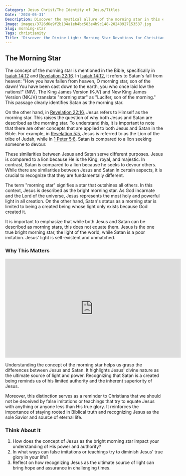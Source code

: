 ```yaml
---
Category: Jesus Christ/The Identity of Jesus/Titles
Date: '2024-05-31'
Description: Discover the mystical allure of the morning star in this enlightening article. Unveil the symbolism and significance of this celestial marvel.
Image: images/3726d6e9f2b134a1eb4bc583e4b9c148-20240927153537.jpg
Slug: morning-star
Tags: christianity
Title: 'Discover the Divine Light: Morning Star Devotions for Christian Awakening'
---
```


## The Morning Star

The concept of the morning star is mentioned in the Bible, specifically in [Isaiah 14:12](https://www.bibleref.com/Isaiah/14/Isaiah-14-12.html) and [Revelation 22:16](https://www.bibleref.com/Revelation/22/Revelation-22-16.html). In [Isaiah 14:12](https://www.bibleref.com/Isaiah/14/Isaiah-14-12.html), it refers to Satan's fall from heaven: "How you have fallen from heaven, O morning star, son of the dawn! You have been cast down to the earth, you who once laid low the nations!" (NIV). The King James Version (KJV) and New King James Version (NKJV) translate "morning star" as "Lucifer, son of the morning." This passage clearly identifies Satan as the morning star.

On the other hand, in [Revelation 22:16](https://www.bibleref.com/Revelation/22/Revelation-22-16.html), Jesus refers to Himself as the morning star. This raises the question of why both Jesus and Satan are described as the morning star. To understand this, it is important to note that there are other concepts that are applied to both Jesus and Satan in the Bible. For example, in [Revelation 5:5](https://www.bibleref.com/Revelation/5/Revelation-5-5.html), Jesus is referred to as the Lion of the tribe of Judah, while in [1 Peter 5:8](https://www.bibleref.com/1-Peter/5/1-Peter-5-8.html), Satan is compared to a lion seeking someone to devour.

These similarities between Jesus and Satan serve different purposes. Jesus is compared to a lion because He is the King, royal, and majestic. In contrast, Satan is compared to a lion because he seeks to devour others. While there are similarities between Jesus and Satan in certain aspects, it is crucial to recognize that they are fundamentally different.

The term "morning star" signifies a star that outshines all others. In this context, Jesus is described as the bright morning star. As God incarnate and the Lord of the universe, Jesus represents the most holy and powerful light in all creation. On the other hand, Satan's status as a morning star is limited to being a created being whose light only exists because God created it.

It is important to emphasize that while both Jesus and Satan can be described as morning stars, this does not equate them. Jesus is the one true bright morning star, the light of the world, while Satan is a poor imitation. Jesus' light is self-existent and unmatched.

### Why This Matters


<iframe width="560" height="315" src="https://www.youtube.com/embed/B-62lFq1NHU" frameborder="0" allow="autoplay; encrypted-media" allowfullscreen></iframe>


Understanding the concept of the morning star helps us grasp the differences between Jesus and Satan. It highlights Jesus' divine nature as the ultimate source of light and power. Recognizing that Satan is a created being reminds us of his limited authority and the inherent superiority of Jesus.

Moreover, this distinction serves as a reminder to Christians that we should not be deceived by false imitations or teachings that try to equate Jesus with anything or anyone less than His true glory. It reinforces the importance of staying rooted in Biblical truth and recognizing Jesus as the sole Savior and source of eternal life.

### Think About It

1. How does the concept of Jesus as the bright morning star impact your understanding of His power and authority?
2. In what ways can false imitations or teachings try to diminish Jesus' true glory in your life?
3. Reflect on how recognizing Jesus as the ultimate source of light can bring hope and assurance in challenging times.